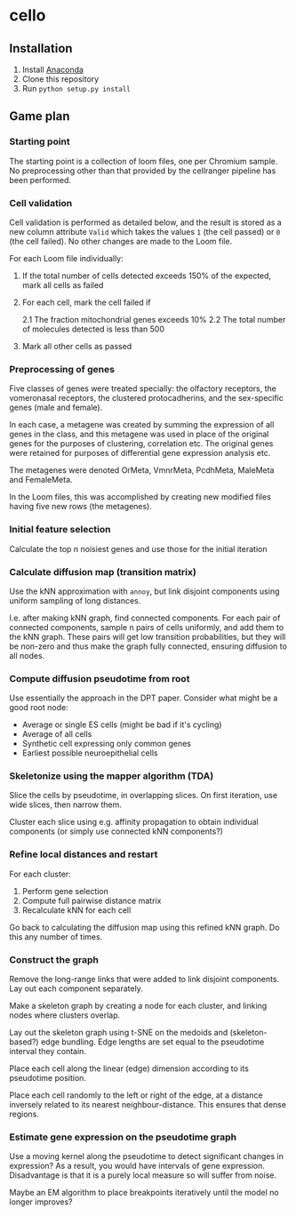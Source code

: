 
# cello

## Installation

1. Install [Anaconda](https://www.continuum.io/downloads)
2. Clone this repository
3. Run `python setup.py install`

## Game plan

### Starting point

The starting point is a collection of loom files, one per Chromium sample. No preprocessing other than that provided
by the cellranger pipeline has been performed.

### Cell validation

Cell validation is performed as detailed below, and the result is stored as a new column attribute `Valid` which
takes the values `1` (the cell passed) or `0` (the cell failed). No other changes are made to the Loom file.

For each Loom file individually:

1. If the total number of cells detected exceeds 150% of the expected, mark all cells as failed
2. For each cell, mark the cell failed if 
    
    2.1 The fraction mitochondrial genes exceeds 10%
    2.2 The total number of molecules detected is less than 500

3. Mark all other cells as passed


### Preprocessing of genes

Five classes of genes were treated specially: the olfactory receptors, the vomeronasal receptors, the clustered protocadherins, 
and the sex-specific genes (male and female).

In each case, a metagene was created by summing the expression of all genes in the class, and this metagene was used in place
of the original genes for the purposes of clustering, correlation etc. The original genes were retained for purposes of
differential gene expression analysis etc.

The metagenes were denoted OrMeta, VmnrMeta, PcdhMeta, MaleMeta and FemaleMeta.

In the Loom files, this was accomplished by creating new modified files having five new rows (the metagenes).

### Initial feature selection

Calculate the top n noisiest genes and use those for the initial iteration

### Calculate diffusion map (transition matrix)

Use the kNN approximation with `annoy`, but link disjoint components using uniform sampling of long distances.

I.e. after making kNN graph, find connected components. For each pair of connected components, sample n pairs of cells
uniformly, and add them to the kNN graph. These pairs will get low transition probabilities, but they will be non-zero 
and thus make the graph fully connected, ensuring diffusion to all nodes.


### Compute diffusion pseudotime from root

Use essentially the approach in the DPT paper. Consider what might be a good root node:

* Average or single ES cells (might be bad if it's cycling)
* Average of all cells
* Synthetic cell expressing only common genes
* Earliest possible neuroepithelial cells

### Skeletonize using the mapper algorithm (TDA)

Slice the cells by pseudotime, in overlapping slices. On first iteration, use wide slices, then narrow them.

Cluster each slice using e.g. affinity propagation to obtain individual components
(or simply use connected kNN components?)

### Refine local distances and restart

For each cluster:

1. Perform gene selection
2. Compute full pairwise distance matrix
3. Recalculate kNN for each cell

Go back to calculating the diffusion map using this refined kNN graph. Do this any number of times.

### Construct the graph

Remove the long-range links that were added to link disjoint components. Lay out each component separately.

Make a skeleton graph by creating a node for each cluster, and linking nodes where clusters overlap.

Lay out the skeleton graph using t-SNE on the medoids and (skeleton-based?) edge bundling. Edge lengths are 
set equal to the pseudotime interval they contain.

Place each cell along the linear (edge) dimension according to its pseudotime position.

Place each cell randomly to the left or right of the edge, at a distance inversely related to its nearest
neighbour-distance. This ensures that dense regions.


### Estimate gene expression on the pseudotime graph

Use a moving kernel along the pseudotime to detect significant changes in expression? As a result, 
you would have intervals of gene expression. Disadvantage is that it is a purely local measure
so will suffer from noise.

Maybe an EM algorithm to place breakpoints iteratively until the model no longer improves?

